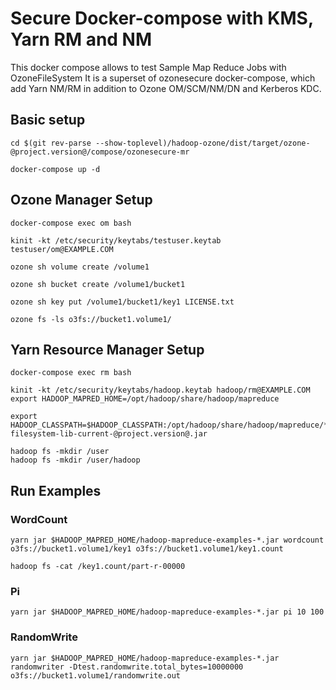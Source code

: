 <!---
  Licensed under the Apache License, Version 2.0 (the "License");
  you may not use this file except in compliance with the License.
  You may obtain a copy of the License at

   http://www.apache.org/licenses/LICENSE-2.0

  Unless required by applicable law or agreed to in writing, software
  distributed under the License is distributed on an "AS IS" BASIS,
  WITHOUT WARRANTIES OR CONDITIONS OF ANY KIND, either express or implied.
  See the License for the specific language governing permissions and
  limitations under the License. See accompanying LICENSE file.
-->
# Secure Docker-compose with KMS, Yarn RM and NM
This docker compose allows to test Sample Map Reduce Jobs with OzoneFileSystem
It is a superset of ozonesecure docker-compose, which add Yarn NM/RM in addition
to Ozone OM/SCM/NM/DN and Kerberos KDC.

## Basic setup

```
cd $(git rev-parse --show-toplevel)/hadoop-ozone/dist/target/ozone-@project.version@/compose/ozonesecure-mr

docker-compose up -d
```

## Ozone Manager Setup

```
docker-compose exec om bash

kinit -kt /etc/security/keytabs/testuser.keytab testuser/om@EXAMPLE.COM

ozone sh volume create /volume1

ozone sh bucket create /volume1/bucket1

ozone sh key put /volume1/bucket1/key1 LICENSE.txt

ozone fs -ls o3fs://bucket1.volume1/
```

## Yarn Resource Manager Setup
```
docker-compose exec rm bash

kinit -kt /etc/security/keytabs/hadoop.keytab hadoop/rm@EXAMPLE.COM
export HADOOP_MAPRED_HOME=/opt/hadoop/share/hadoop/mapreduce

export HADOOP_CLASSPATH=$HADOOP_CLASSPATH:/opt/hadoop/share/hadoop/mapreduce/*:/opt/ozone/share/ozone/lib/ozone-filesystem-lib-current-@project.version@.jar

hadoop fs -mkdir /user
hadoop fs -mkdir /user/hadoop
```

## Run Examples

### WordCount
```
yarn jar $HADOOP_MAPRED_HOME/hadoop-mapreduce-examples-*.jar wordcount o3fs://bucket1.volume1/key1 o3fs://bucket1.volume1/key1.count

hadoop fs -cat /key1.count/part-r-00000
```

### Pi
```
yarn jar $HADOOP_MAPRED_HOME/hadoop-mapreduce-examples-*.jar pi 10 100
```

### RandomWrite
```
yarn jar $HADOOP_MAPRED_HOME/hadoop-mapreduce-examples-*.jar randomwriter -Dtest.randomwrite.total_bytes=10000000  o3fs://bucket1.volume1/randomwrite.out
```
